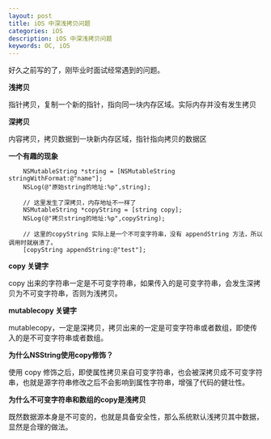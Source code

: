 ```yaml
---
layout: post
title: iOS 中深浅拷贝问题
categories: iOS
description: iOS 中深浅拷贝问题
keywords: OC, iOS
---
```


好久之前写的了，刚毕业时面试经常遇到的问题。

**浅拷贝**

指针拷贝，复制一个新的指针，指向同一块内存区域。实际内存并没有发生拷贝

**深拷贝**

内容拷贝，拷贝数据到一块新内存区域，指针指向拷贝的数据区

**一个有趣的现象**

```
    NSMutableString *string = [NSMutableString stringWithFormat:@"name"];
    NSLog(@"原始string的地址:%p",string);
    
    // 这里发生了深拷贝，内存地址不一样了
    NSMutableString *copyString = [string copy];
    NSLog(@"拷贝string的地址:%p",copyString);
    
    // 这里的copyString 实际上是一个不可变字符串，没有 appendString 方法，所以调用时就崩溃了。
    [copyString appendString:@"test"];
```

**copy 关键字**

copy 出来的字符串一定是不可变字符串，如果传入的是可变字符串，会发生深拷贝为不可变字符串，否则为浅拷贝。

**mutablecopy 关键字**

mutablecopy，一定是深拷贝，拷贝出来的一定是可变字符串或者数组，即使传入的是不可变字符串或者数组。

**为什么NSString使用copy修饰？**

使用 copy 修饰之后，即使属性拷贝来自可变字符串，也会被深拷贝成不可变字符串，也就是源字符串修改之后不会影响到属性字符串，增强了代码的健壮性。

**为什么不可变字符串和数组的copy是浅拷贝**

既然数据源本身是不可变的，也就是具备安全性，那么系统默认浅拷贝其中数据，显然是合理的做法。
